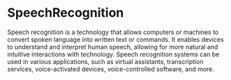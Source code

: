 # SpeechRecognition
Speech recognition is a technology that allows computers or machines to convert spoken language into written text or commands. It enables devices to understand and interpret human speech, allowing for more natural and intuitive interactions with technology. Speech recognition systems can be used in various applications, such as virtual assistants, transcription services, voice-activated devices, voice-controlled software, and more.
